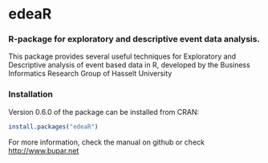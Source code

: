 # edeaR
### R-package for exploratory and descriptive event data analysis.

This package provides several useful techniques for Exploratory and Descriptive analysis of event based data in R, developed by the Business Informatics Research Group of Hasselt University

### Installation 

Version 0.6.0 of the package can be installed from CRAN:

```r
install.packages("edeaR")
```


For more information, check the manual on github or check http://www.bupar.net
